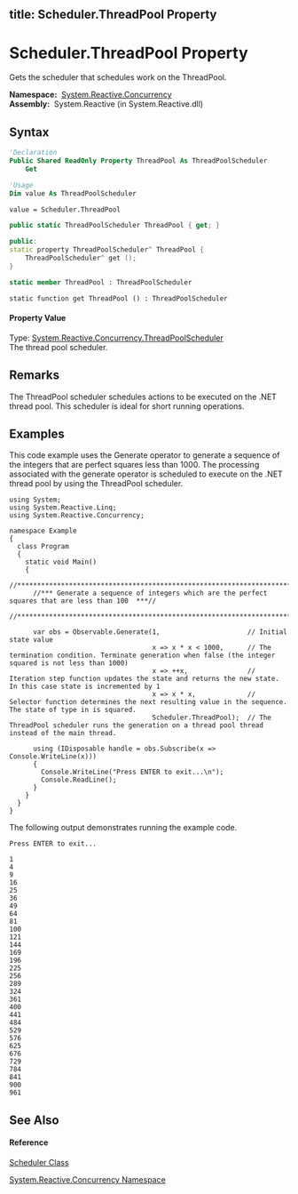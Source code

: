title: Scheduler.ThreadPool Property
---
# Scheduler.ThreadPool Property

Gets the scheduler that schedules work on the ThreadPool.

**Namespace:**  [System.Reactive.Concurrency](System.Reactive.Concurrency\System.Reactive.Concurrency.md)  
**Assembly:**  System.Reactive (in System.Reactive.dll)

## Syntax

```vb
'Declaration
Public Shared ReadOnly Property ThreadPool As ThreadPoolScheduler
    Get
```

```vb
'Usage
Dim value As ThreadPoolScheduler

value = Scheduler.ThreadPool
```

```csharp
public static ThreadPoolScheduler ThreadPool { get; }
```

```c++
public:
static property ThreadPoolScheduler^ ThreadPool {
    ThreadPoolScheduler^ get ();
}
```

```fsharp
static member ThreadPool : ThreadPoolScheduler
```

```jscript
static function get ThreadPool () : ThreadPoolScheduler
```

#### Property Value

Type: [System.Reactive.Concurrency.ThreadPoolScheduler](ThreadPoolScheduler\ThreadPoolScheduler.md)  
The thread pool scheduler.

## Remarks

The ThreadPool scheduler schedules actions to be executed on the .NET thread pool. This scheduler is ideal for short running operations.

## Examples

This code example uses the Generate operator to generate a sequence of the integers that are perfect squares less than 1000. The processing associated with the generate operator is scheduled to execute on the .NET thread pool by using the ThreadPool scheduler.

    using System;
    using System.Reactive.Linq;
    using System.Reactive.Concurrency;
    
    namespace Example
    {
      class Program
      {
        static void Main()
        {
          //*********************************************************************************************//
          //*** Generate a sequence of integers which are the perfect squares that are less than 100  ***//
          //*********************************************************************************************//
    
          var obs = Observable.Generate(1,                      // Initial state value
                                        x => x * x < 1000,      // The termination condition. Terminate generation when false (the integer squared is not less than 1000)
                                        x => ++x,               // Iteration step function updates the state and returns the new state. In this case state is incremented by 1 
                                        x => x * x,             // Selector function determines the next resulting value in the sequence. The state of type in is squared.
                                        Scheduler.ThreadPool);  // The ThreadPool scheduler runs the generation on a thread pool thread instead of the main thread.
    
          using (IDisposable handle = obs.Subscribe(x => Console.WriteLine(x)))
          {
            Console.WriteLine("Press ENTER to exit...\n");
            Console.ReadLine();
          }
        }
      }
    }

The following output demonstrates running the example code.

    Press ENTER to exit...
    
    1
    4
    9
    16
    25
    36
    49
    64
    81
    100
    121
    144
    169
    196
    225
    256
    289
    324
    361
    400
    441
    484
    529
    576
    625
    676
    729
    784
    841
    900
    961

## See Also

#### Reference

[Scheduler Class](Scheduler\Scheduler.md)

[System.Reactive.Concurrency Namespace](System.Reactive.Concurrency\System.Reactive.Concurrency.md)
